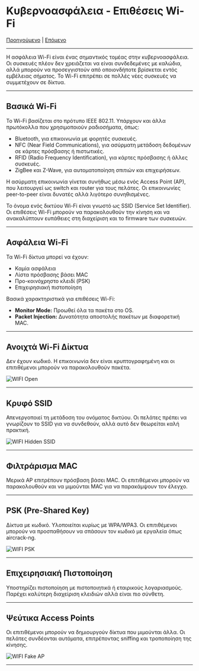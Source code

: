 # Κυβερνοασφάλεια - Επιθέσεις Wi-Fi

[Προηγούμενο](cybersecurity_web_applications_attacks.php) | [Επόμενο](cybersecurity_passwords.php)

---

Η ασφάλεια Wi-Fi είναι ένας σημαντικός τομέας στην κυβερνοασφάλεια. Οι συσκευές πλέον δεν χρειάζεται να είναι συνδεδεμένες με καλώδια, αλλά μπορούν να προσεγγιστούν από οποιονδήποτε βρίσκεται εντός εμβέλειας σήματος. Το Wi-Fi επιτρέπει σε πολλές νέες συσκευές να συμμετέχουν σε δίκτυα.

---

## Βασικά Wi-Fi

Το Wi-Fi βασίζεται στο πρότυπο IEEE 802.11. Υπάρχουν και άλλα πρωτόκολλα που χρησιμοποιούν ραδιοσήματα, όπως:

- Bluetooth, για επικοινωνία με φορητές συσκευές.
- NFC (Near Field Communications), για ασύρματη μετάδοση δεδομένων σε κάρτες πρόσβασης ή πιστωτικές.
- RFID (Radio Frequency Identification), για κάρτες πρόσβασης ή άλλες συσκευές.
- ZigBee και Z-Wave, για αυτοματοποίηση σπιτιών και επιχειρήσεων.

Η ασύρματη επικοινωνία γίνεται συνήθως μέσω ενός Access Point (AP), που λειτουργεί ως switch και router για τους πελάτες. Οι επικοινωνίες peer-to-peer είναι δυνατές αλλά λιγότερο συνηθισμένες.

Το όνομα ενός δικτύου Wi-Fi είναι γνωστό ως SSID (Service Set Identifier). Οι επιθέσεις Wi-Fi μπορούν να παρακολουθούν την κίνηση και να ανακαλύπτουν ευπάθειες στη διαχείριση και το firmware των συσκευών.

---

## Ασφάλεια Wi-Fi

Τα Wi-Fi δίκτυα μπορεί να έχουν:

- Καμία ασφάλεια
- Λίστα πρόσβασης βάσει MAC
- Προ-κοινόχρηστο κλειδί (PSK)
- Επιχειρησιακή πιστοποίηση

Βασικά χαρακτηριστικά για επιθέσεις Wi-Fi:

- **Monitor Mode:** Προωθεί όλα τα πακέτα στο OS.
- **Packet Injection:** Δυνατότητα αποστολής πακέτων με διαφορετική MAC.

---

## Ανοιχτά Wi-Fi Δίκτυα

Δεν έχουν κωδικό. Η επικοινωνία δεν είναι κρυπτογραφημένη και οι επιτιθέμενοι μπορούν να παρακολουθούν πακέτα.

![WIFI Open](img_wifi-open.svg)

---

## Κρυφό SSID

Απενεργοποιεί τη μετάδοση του ονόματος δικτύου. Οι πελάτες πρέπει να γνωρίζουν το SSID για να συνδεθούν, αλλά αυτό δεν θεωρείται καλή πρακτική.

![WIFI Hidden SSID](img_wifi-hidden-ssid.svg)

---

## Φιλτράρισμα MAC

Μερικά AP επιτρέπουν πρόσβαση βάσει MAC. Οι επιτιθέμενοι μπορούν να παρακολουθούν και να μιμούνται MAC για να παρακάμψουν τον έλεγχο.

---

## PSK (Pre-Shared Key)

Δίκτυα με κωδικό. Υλοποιείται κυρίως με WPA/WPA3. Οι επιτιθέμενοι μπορούν να προσπαθήσουν να σπάσουν τον κωδικό με εργαλεία όπως aircrack-ng.

![WIFI PSK](img_wifi-psk.svg)

---

## Επιχειρησιακή Πιστοποίηση

Υποστηρίζει πιστοποίηση με πιστοποιητικά ή εταιρικούς λογαριασμούς. Παρέχει καλύτερη διαχείριση κλειδιών αλλά είναι πιο σύνθετη.

---

## Ψεύτικα Access Points

Οι επιτιθέμενοι μπορούν να δημιουργούν δίκτυα που μιμούνται άλλα. Οι πελάτες συνδέονται αυτόματα, επιτρέποντας sniffing και τροποποίηση της κίνησης.

![WIFI Fake AP](img_wifi-fake-ap.svg)

---

